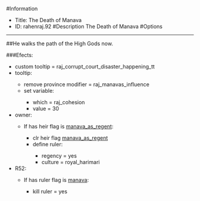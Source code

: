 #Information
 - Title: The Death of Manava
 - ID: rahenraj.92
#Description
The Death of Manava
#Options

___
##He walks the path of the High Gods now.

###Efects:<ul><li>custom tooltip = raj_corrupt_court_disaster_happening_tt</li><li>tooltip:</li><ul><li>remove province modifier = raj_manavas_influence</li><li>set variable:</li><ul><li>which = raj_cohesion</li><li>value = 30</li></ul></ul><li>owner:</li><ul><li>If has heir flag is [manava_as_regent](../flags/manava_as_regent.md):</li><ul><li>clr heir flag [manava_as_regent](../flags/manava_as_regent.md)</li><li>define ruler:</li><ul><li>regency = yes</li><li>culture = royal_harimari</li></ul></ul></ul><li>R52:</li><ul><li>If has ruler flag is [manava](../flags/manava.md):</li><ul><li>kill ruler = yes</li></ul></ul></ul>

